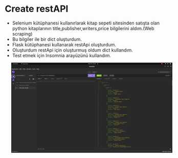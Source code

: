 # Create restAPI
* Selenium kütüphanesi kullanırlarak kitap sepeti sitesinden satışta olan python kitaplarının title,publisher,writers,price bilgilerini aldım.(Web scraping)
* Bu bilgiler ile bir dict oluşturdum.
* Flask kütüphanesi kullanarak restApi oluşturdum. 
* Oluşturdum restApi için oluşturmuş oldum dict kullandım.
* Test etmek için Insomnia arayüzünü kullandım. 

<img src="img/Screenshot from 2023-07-25 23-26-04.png"
     style="margin-left:20px" />
